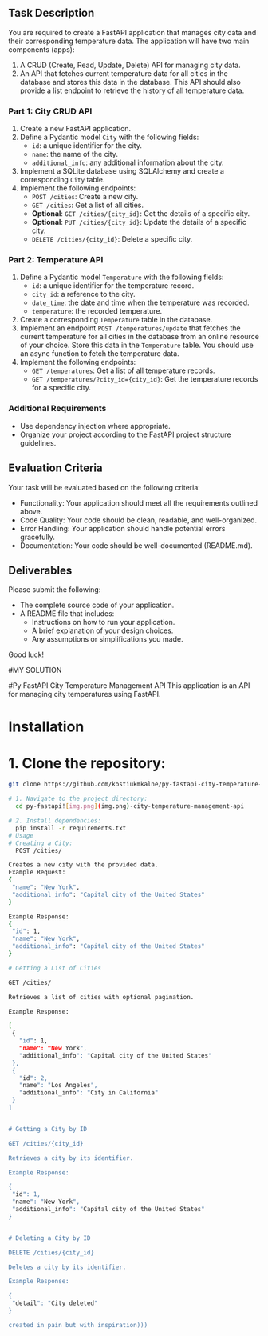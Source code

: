 ## Task Description

You are required to create a FastAPI application that manages city data and their corresponding temperature data. The application will have two main components (apps):

1. A CRUD (Create, Read, Update, Delete) API for managing city data.
2. An API that fetches current temperature data for all cities in the database and stores this data in the database. This API should also provide a list endpoint to retrieve the history of all temperature data.

### Part 1: City CRUD API

1. Create a new FastAPI application.
2. Define a Pydantic model `City` with the following fields:
    - `id`: a unique identifier for the city.
    - `name`: the name of the city.
    - `additional_info`: any additional information about the city.
3. Implement a SQLite database using SQLAlchemy and create a corresponding `City` table.
4. Implement the following endpoints:
    - `POST /cities`: Create a new city.
    - `GET /cities`: Get a list of all cities.
    - **Optional**: `GET /cities/{city_id}`: Get the details of a specific city.
    - **Optional**: `PUT /cities/{city_id}`: Update the details of a specific city.
    - `DELETE /cities/{city_id}`: Delete a specific city.

### Part 2: Temperature API

1. Define a Pydantic model `Temperature` with the following fields:
    - `id`: a unique identifier for the temperature record.
    - `city_id`: a reference to the city.
    - `date_time`: the date and time when the temperature was recorded.
    - `temperature`: the recorded temperature.
2. Create a corresponding `Temperature` table in the database.
3. Implement an endpoint `POST /temperatures/update` that fetches the current temperature for all cities in the database from an online resource of your choice. Store this data in the `Temperature` table. You should use an async function to fetch the temperature data.
4. Implement the following endpoints:
    - `GET /temperatures`: Get a list of all temperature records.
    - `GET /temperatures/?city_id={city_id}`: Get the temperature records for a specific city.

### Additional Requirements

- Use dependency injection where appropriate.
- Organize your project according to the FastAPI project structure guidelines.

## Evaluation Criteria

Your task will be evaluated based on the following criteria:

- Functionality: Your application should meet all the requirements outlined above.
- Code Quality: Your code should be clean, readable, and well-organized.
- Error Handling: Your application should handle potential errors gracefully.
- Documentation: Your code should be well-documented (README.md).

## Deliverables

Please submit the following:

- The complete source code of your application.
- A README file that includes:
    - Instructions on how to run your application.
    - A brief explanation of your design choices.
    - Any assumptions or simplifications you made.

Good luck!


#MY SOLUTION

#Py FastAPI City Temperature Management API
 This application is an API for managing city temperatures using FastAPI.

 # Installation
 # 1. Clone the repository:

 ```bash
git clone https://github.com/kostiukmkalne/py-fastapi-city-temperature-management-api.git

# 1. Navigate to the project directory:
   cd py-fastapi![img.png](img.png)-city-temperature-management-api

# 2. Install dependencies:
   pip install -r requirements.txt
# Usage
# Creating a City:
   POST /cities/

Creates a new city with the provided data.
Example Request:
{
  "name": "New York",
  "additional_info": "Capital city of the United States"
}

Example Response:
{
  "id": 1,
  "name": "New York",
  "additional_info": "Capital city of the United States"
}

# Getting a List of Cities

GET /cities/

Retrieves a list of cities with optional pagination.

Example Response:

[
  {
    "id": 1,
    "name": "New York",
    "additional_info": "Capital city of the United States"
  },
  {
    "id": 2,
    "name": "Los Angeles",
    "additional_info": "City in California"
  }
]


# Getting a City by ID

GET /cities/{city_id}

Retrieves a city by its identifier.

Example Response:

{
  "id": 1,
  "name": "New York",
  "additional_info": "Capital city of the United States"
}


# Deleting a City by ID

DELETE /cities/{city_id}

Deletes a city by its identifier.

Example Response:

{
  "detail": "City deleted"
}

created in pain but with inspiration)))

